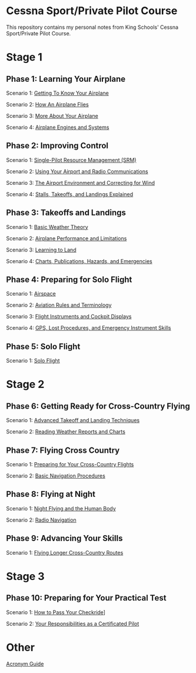 # Cessna Sport/Private Pilot Course

This repository contains my personal notes from King Schools' Cessna Sport/Private Pilot Course.

# Stage 1

## Phase 1: Learning Your Airplane
Scenario 1: [Getting To Know Your Airplane](1-learning-your-airplane/1-getting-to-know-your-airplane.md)

Scenario 2: [How An Airplane Flies](1-learning-your-airplane/2-how-an-airplane-flies.md)

Scenario 3: [More About Your Airplane](1-learning-your-airplane/3-more-about-your-airplane.md)

Scenario 4: [Airplane Engines and Systems](1.1-learning-your-airplane/4-airplane-engines-and-systems.md)

## Phase 2: Improving Control
Scenario 1: [Single-Pilot Resource Management (SRM)](1.2-improving-control/1-srm.md)

Scenario 2: [Using Your Airport and Radio Communications](1.2-improving-control/2-using-your-airport-and-radio.md)

Scenario 3: [The Airport Environment and Correcting for Wind](1.2-improving-control/3-the-airport-environment-and-correcting-for-wind.md)

Scenario 4: [Stalls, Takeoffs, and Landings Explained](1.2-improving-control/4-stalls-takeoffs-and-landings-explained.md)

## Phase 3: Takeoffs and Landings
Scenario 1: [Basic Weather Theory](1.3-takeoffs-and-landings/1-basic-weather-theory.md)

Scenario 2: [Airplane Performance and Limitations](1.3-takeoffs-and-landings/2-airplane-performance-and-limitations.md)

Scenario 3: [Learning to Land](1.3-takeoffs-and-landings/3-learning-to-land.md)

Scenario 4: [Charts, Publications, Hazards, and Emergencies](1.3-takeoffs-and-landings/4-charts-publications-hazards-emergencies.md)

## Phase 4: Preparing for Solo Flight
Scenario 1: [Airspace](1.4-preparing-for-solo-flight/1-airspace.md)

Scenario 2: [Aviation Rules and Terminology](1.4-preparing-for-solo-flight/2-aviation-rules-and-terminology.md)

Scenario 3: [Flight Instruments and Cockpit Displays](1.4-preparing-for-solo-flight/3-flight-instruments-and-cockpit-displays.md)

Scenario 4: [GPS, Lost Procedures, and Emergency Instrument Skills](1.4-preparing-for-solo-flight/4-gps-lost-procedures-emergency-instrument-skills.md)

## Phase 5: Solo Flight
Scenario 1: [Solo Flight](1.5-solo-flight/1-solo-flight.md)

# Stage 2

## Phase 6: Getting Ready for Cross-Country Flying
Scenario 1: [Advanced Takeoff and Landing Techniques](2.1-getting-ready-for-cross-country-flying/1-advanced-takeoff-and-landing-techniques.md)

Scenario 2: [Reading Weather Reports and Charts](2.1-getting-ready-for-cross-country-flying/2-reading-weather-reports-and-charts.md)

## Phase 7: Flying Cross Country
Scenario 1: [Preparing for Your Cross-Country Flights](2.2-flying-cross-country/1-preparing-for-your-cross-country-flights.md)

Scenario 2: [Basic Navigation Procedures](2.2-flying-cross-country/2-basic-navigation-procedures.md)

## Phase 8: Flying at Night
Scenario 1: [Night Flying and the Human Body](2.3-flying-at-night/1-night-flying-and-the-human-body.md)

Scenario 2: [Radio Navigation](2.3-flying-at-night/2-radio-navigation.md)

## Phase 9: Advancing Your Skills
Scenario 1: [Flying Longer Cross-Country Routes](2.4-advancing-your-skills/1-flying-longer-cross-country-routes.md)

# Stage 3

## Phase 10: Preparing for Your Practical Test
Scenario 1: [How to Pass Your Checkride](3.1-preparing-for-your-practical-test/1-how-to-pass-your-checkride.md)]

Scenario 2: [Your Responsibilities as a Certificated Pilot](3.1-preparing-for-your-practical-test/2-your-responsibilities-as-a-certificated-pilot.md)

# Other
[Acronym Guide](acronyms.md)
